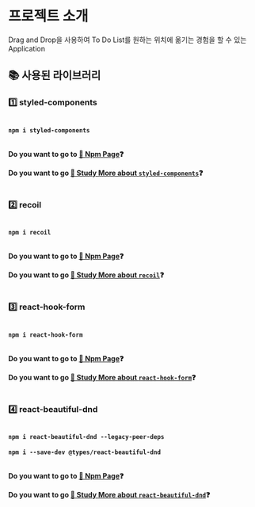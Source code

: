 # 프로젝트 소개

Drag and Drop을 사용하여 To Do List를 원하는 위치에 옮기는 경험을 할 수 있는 Application

## 📚 사용된 라이브러리

### 1️⃣ styled-components

\
**`npm i styled-components`**

\
**Do you want to go to [📄 Npm Page](https://www.npmjs.com/package/styled-components)❓**

**Do you want to go [🧩 Study More about `styled-components`](https://tmdfyd0807.tistory.com/239)❓**

#

### 2️⃣ recoil

\
**`npm i recoil`**

\
**Do you want to go to [📄 Npm Page](https://www.npmjs.com/package/recoil)❓**

**Do you want to go [🧩 Study More about `recoil`](https://tmdfyd0807.tistory.com/253)❓**

#

### 3️⃣ react-hook-form

\
**`npm i react-hook-form`**

\
**Do you want to go to [📄 Npm Page](https://www.npmjs.com/package/react-hook-form)❓**

**Do you want to go [🧩 Study More about `react-hook-form`](https://tmdfyd0807.tistory.com/261)❓**

#

### 4️⃣ react-beautiful-dnd

\
**`npm i react-beautiful-dnd --legacy-peer-deps`**
\
\
**`npm i --save-dev @types/react-beautiful-dnd`**

\
**Do you want to go to [📄 Npm Page](https://www.npmjs.com/package/react-beautiful-dnd)❓**

**Do you want to go [🧩 Study More about `react-beautiful-dnd`](https://tmdfyd0807.tistory.com/272)❓**
